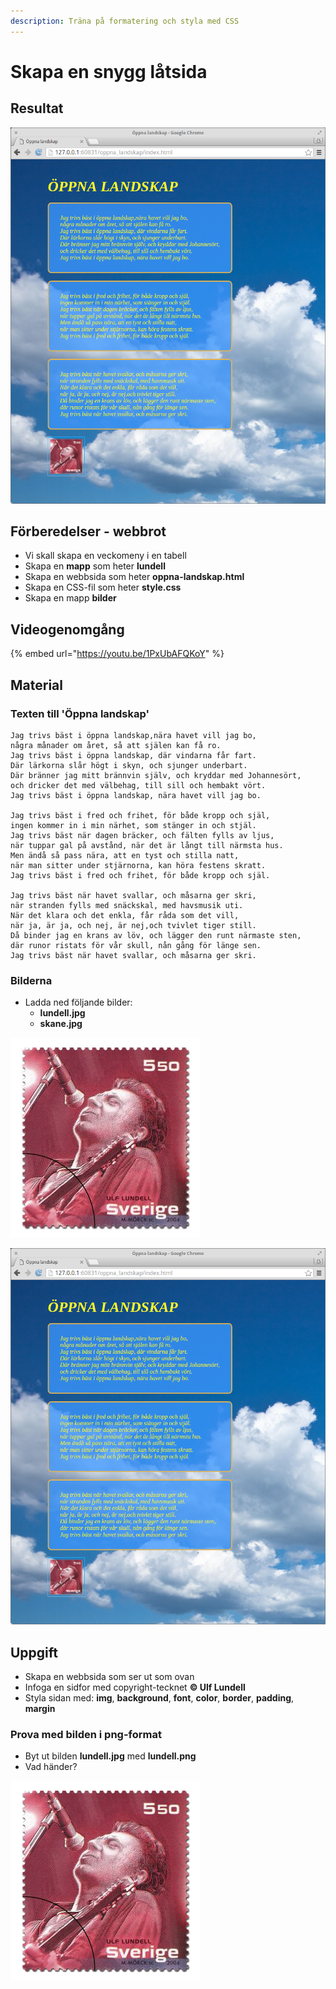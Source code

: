 ```yaml
---
description: Träna på formatering och styla med CSS
---
```


# Skapa en snygg låtsida

## **Resultat**

![](.gitbook/assets/image%20%2844%29.png)

## Förberedelser - webbrot

* Vi skall skapa en veckomeny i en tabell
* Skapa en **mapp** som heter **lundell**
* Skapa en webbsida som heter **oppna-landskap.html**
* Skapa en CSS-fil som heter **style.css**
* Skapa en mapp **bilder**

## Videogenomgång

{% embed url="https://youtu.be/1PxUbAFQKoY" %}

## **Material**

### **Texten till 'Öppna landskap'**

```text
Jag trivs bäst i öppna landskap,nära havet vill jag bo,
några månader om året, så att själen kan få ro.
Jag trivs bäst i öppna landskap, där vindarna får fart.
Där lärkorna slår högt i skyn, och sjunger underbart.
Där bränner jag mitt brännvin själv, och kryddar med Johannesört,
och dricker det med välbehag, till sill och hembakt vört.
Jag trivs bäst i öppna landskap, nära havet vill jag bo.

Jag trivs bäst i fred och frihet, för både kropp och själ,
ingen kommer in i min närhet, som stänger in och stjäl.
Jag trivs bäst när dagen bräcker, och fälten fylls av ljus,
när tuppar gal på avstånd, när det är långt till närmsta hus.
Men ändå så pass nära, att en tyst och stilla natt,
när man sitter under stjärnorna, kan höra festens skratt.
Jag trivs bäst i fred och frihet, för både kropp och själ.

Jag trivs bäst när havet svallar, och måsarna ger skri,
när stranden fylls med snäckskal, med havsmusik uti.
När det klara och det enkla, får råda som det vill,
när ja, är ja, och nej, är nej,och tvivlet tiger still.
Då binder jag en krans av löv, och lägger den runt närmaste sten,
där runor ristats för vår skull, nån gång för länge sen.
Jag trivs bäst när havet svallar, och måsarna ger skri. 
```

### **Bilderna**

* Ladda ned följande bilder:
  * **lundell.jpg**
  * **skane.jpg**

![](.gitbook/assets/image%20%2846%29.png)

![](.gitbook/assets/image%20%2841%29.png)



## **Uppgift**

* Skapa en webbsida som ser ut som ovan
* Infoga en sidfor med copyright-tecknet **© Ulf Lundell**
* Styla sidan med: **img**, **background**, **font**, **color**, **border**, **padding**, **margin**

### Prova med bilden i png-format

* Byt ut bilden **lundell.jpg** med **lundell.png**
* Vad händer?

![](.gitbook/assets/image%20%2845%29.png)

